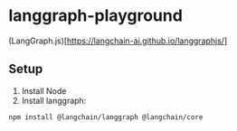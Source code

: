 # langgraph-playground

(LangGraph.js)[https://langchain-ai.github.io/langgraphjs/]

## Setup

1. Install Node
2. Install langgraph:

```
npm install @langchain/langgraph @langchain/core
```